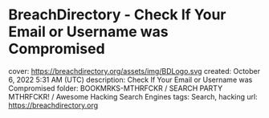 # BreachDirectory - Check If Your Email or Username was Compromised

cover: https://breachdirectory.org/assets/img/BDLogo.svg
created: October 6, 2022 5:31 AM (UTC)
description: Check If Your Email or Username was Compromised
folder: BOOKMRKS-MTHRFCKR / SEARCH PARTY MTHRFCKR! / Awesome Hacking Search Engines
tags: Search, hacking
url: https://breachdirectory.org